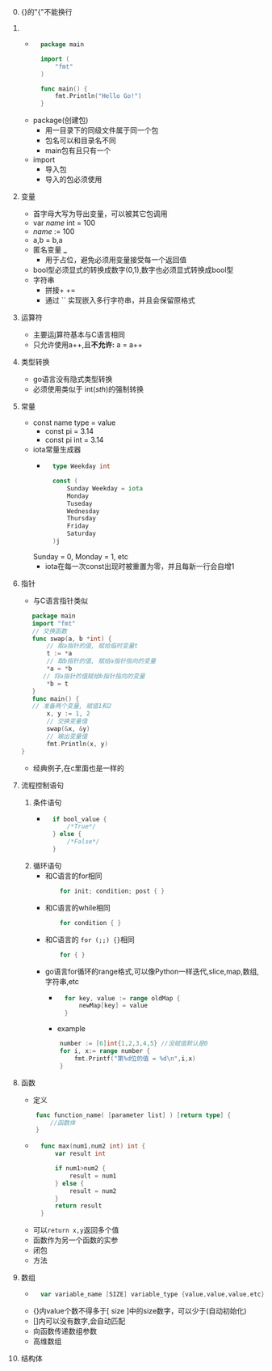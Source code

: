 
0.  {}的"{"不能换行
1. 
    * ```go
        package main

        import (
            "fmt"
        )

        func main() {
            fmt.Println("Hello Go!")
        } 
        ```
    * package(创建包)
        * 用一目录下的同级文件属于同一个包
        * 包名可以和目录名不同
        * main包有且只有一个
    * import
        * 导入包
        * 导入的包必须使用
2.  变量
    * 首字母大写为导出变量，可以被其它包调用
    * var *name* int = 100
    * *name* := 100
    * a,b = b,a
    * 匿名变量 **_**
        * 用于占位，避免必须用变量接受每一个返回值
    * bool型必须显式的转换成数字(0,1),数字也必须显式转换成bool型
    * 字符串
        * 拼接+ +=
        * 通过 `` 实现嵌入多行字符串，并且会保留原格式
3.  运算符
    * 主要运j算符基本与C语言相同 
    * 只允许使用a++,且**不允许:** a = a++ 
4.  类型转换
    * go语言没有隐式类型转换
    * 必须使用类似于 int(*sth*)的强制转换
5.  常量
    * const name type = value
        * const pi = 3.14
        * const pi int = 3.14
    * iota常量生成器
        * ```go
            type Weekday int

            const (
                Sunday Weekday = iota
                Monday
                Tuseday
                Wednesday
                Thursday
                Friday
                Saturday
            )j
            ``` 
        Sunday = 0, Monday = 1, etc
        * iota在每一次const出现时被重置为零，并且每新一行会自增1

6.  指针 
    * 与C语言指针类似
     ```go    
        package main
        import "fmt"
        // 交换函数
        func swap(a, b *int) {
            // 取a指针的值, 赋给临时变量t
            t := *a
            // 取b指针的值, 赋给a指针指向的变量
            *a = *b
           // 将a指针的值赋给b指针指向的变量
            *b = t
        }
        func main() {
        // 准备两个变量, 赋值1和2
            x, y := 1, 2
            // 交换变量值
            swap(&x, &y)
            // 输出变量值
            fmt.Println(x, y)
    }
    ``` 
    * 经典例子,在c里面也是一样的

7.  流程控制语句
    1. 条件语句
        * ```go
            if bool_value {
                /*True*/
            } else {
                /*False*/
            }
            ```
    2. 循环语句
        * 和C语言的for相同
            ```go 
                for init; condition; post { }
            ```
        * 和C语言的while相同
            ```go
                for condition { }
            ``` 
        * 和C语言的 ```for (;;) {}```相同
            ```go
                for { }
            ```
        * go语言for循环的range格式,可以像Python一样迭代,slice,map,数组,字符串,etc
            * ```go
                for key, value := range oldMap {
                    newMap[key] = value
                }
                ```
            * example 
            ```go
                number := [6]int{1,2,3,4,5} //没赋值默认是0
                for i, x:= range number {
                    fmt.Printf("第%d位的值 = %d\n",i,x)
                }
            ```
8.  函数
    * 定义
    ```go
        func function_name( [parameter list] ) [return type] {
            //函数体
        }
    ```
    * ```go
        func max(num1,num2 int) int {
            var result int

            if num1>num2 {
                result = num1
            } else {
                result = num2
            }
            return result
        }
        ``` 
    * 可以```return x,y```返回多个值
    * 函数作为另一个函数的实参
    * 闭包
    * 方法
9.  数组
    * ```go
        var variable_name [SIZE] variable_type {value,value,value,etc}
        ```
    * {}内value个数不得多于[ size ]中的size数字，可以少于(自动初始化)
    * []内可以没有数字,会自动匹配
    * 向函数传递数组参数
    * 高维数组
10.  结构体 